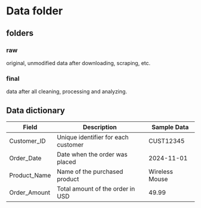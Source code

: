 # Data folder
## folders
### raw
original, unmodified data after downloading, scraping, etc.
### final
data after all cleaning, processing and analyzing.


## Data dictionary

| Field          | Description                          | Sample Data          |
|----------------|--------------------------------------|----------------------|
| Customer_ID    | Unique identifier for each customer | CUST12345            |
| Order_Date     | Date when the order was placed       | 2024-11-01           |
| Product_Name   | Name of the purchased product        | Wireless Mouse       |
| Order_Amount   | Total amount of the order in USD     | 49.99                |

